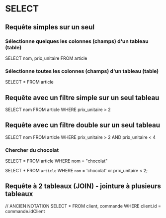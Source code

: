 # SELECT
## Requête simples sur un seul

### Sélectionne quelques les colonnes (champs) d'un tableau (table)
SELECT nom, prix_unitaire FROM article

### Sélectionne toutes les colonnes (champs) d'un tableau (table)
SELECT * FROM article

## Requête avec un filtre simple sur un seul tableau
SELECT nom FROM article WHERE prix_unitaire > 2

## Requête avec un filtre double sur un seul tableau
SELECT nom FROM article WHERE prix_unitaire > 2 AND prix_unitaire < 4

### Chercher du chocolat
SELECT * FROM article WHERE nom = "chocolat"

SELECT * FROM `article` WHERE `nom` = 'chocolat' or prix_unitaire < 2; 

## Requête à 2 tableaux (JOIN) - jointure à plusieurs tableaux
// ANCIEN NOTATION
SELECT * FROM client, commande WHERE client.id = commande.idClient